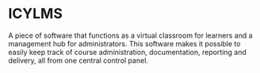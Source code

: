 # ICYLMS
A piece of software that functions as a virtual classroom for learners and a management hub for administrators. This software makes it possible to easily keep track of course administration, documentation, reporting and delivery, all from one central control panel.
